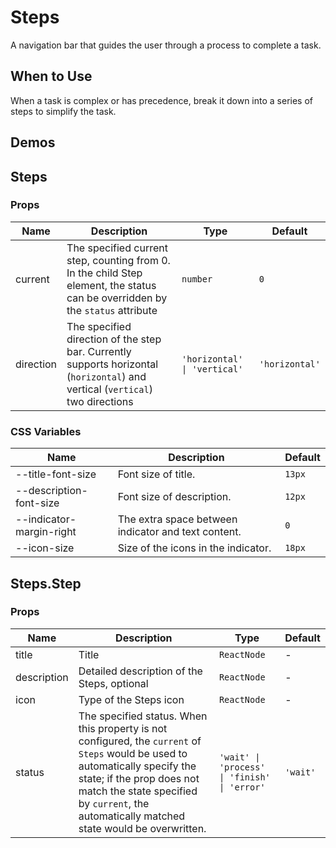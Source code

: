 # Steps

A navigation bar that guides the user through a process to complete a task.

## When to Use

When a task is complex or has precedence, break it down into a series of steps to simplify the task.

## Demos

<code src="./demos/demo1.tsx"></code>

<code src="./demos/demo2.tsx"></code>

## Steps

### Props

| Name      | Description                                                                                                                    | Type                         | Default        |
| --------- | ------------------------------------------------------------------------------------------------------------------------------ | ---------------------------- | -------------- |
| current   | The specified current step, counting from 0. In the child Step element, the status can be overridden by the `status` attribute | `number`                     | `0`            |
| direction | The specified direction of the step bar. Currently supports horizontal (`horizontal`) and vertical (`vertical`) two directions | `'horizontal' \| 'vertical'` | `'horizontal'` |

### CSS Variables

| Name                     | Description                                         | Default |
| ------------------------ | --------------------------------------------------- | ------- |
| --title-font-size        | Font size of title.                                 | `13px`  |
| --description-font-size  | Font size of description.                           | `12px`  |
| --indicator-margin-right | The extra space between indicator and text content. | `0`     |
| --icon-size              | Size of the icons in the indicator.                 | `18px`  |

## Steps.Step

### Props

| Name        | Description                                                                                                                                                                                                                                               | Type                                         | Default  |
| ----------- | --------------------------------------------------------------------------------------------------------------------------------------------------------------------------------------------------------------------------------------------------------- | -------------------------------------------- | -------- |
| title       | Title                                                                                                                                                                                                                                                     | `ReactNode`                                  | -        |
| description | Detailed description of the Steps, optional                                                                                                                                                                                                               | `ReactNode`                                  | -        |
| icon        | Type of the Steps icon                                                                                                                                                                                                                                    | `ReactNode`                                  | -        |
| status      | The specified status. When this property is not configured, the `current` of `Steps` would be used to automatically specify the state; if the prop does not match the state specified by `current`, the automatically matched state would be overwritten. | `'wait' \| 'process' \| 'finish' \| 'error'` | `'wait'` |
